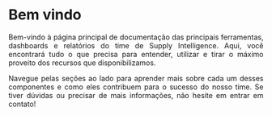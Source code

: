 # **Bem vindo**

<p style="text-align: justify;">Bem-vindo à página principal de documentação das principais ferramentas, dashboards e relatórios do time de Supply Intelligence. Aqui, você encontrará tudo o que precisa para entender, utilizar e tirar o máximo proveito dos recursos que disponibilizamos.</p>

<p style="text-align: justify;">Navegue pelas seções ao lado para aprender mais sobre cada um desses componentes e como eles contribuem para o sucesso do nosso time. Se tiver dúvidas ou precisar de mais informações, não hesite em entrar em contato!</p>
